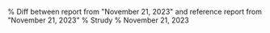 % Diff between report from "November 21, 2023" and reference report from "November 21, 2023"
% Strudy
% November 21, 2023


